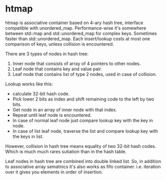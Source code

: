 # htmap

htmap is associative container based on 4-ary hash tree, interface compatible with unordered_map.
Performance-wise it's somewhere between std::map and std::unordered_map for complex keys.
Sometimes faster than std::unordered_map.
Each insert/lookup costs at most one comparison of keys, unless collision is encountered.

There are 3 types of nodes in hash tree:

  1. Inner node that consists of array of 4 pointers to other nodes.
  2. Leaf node that contains key and value pair.
  3. Leaf node that contains list of type 2 nodes, used in case of collision.

Lookup works like this:  

  * calculate 32-bit hash code.
  * Pick lower 2 bits as index and shift remaining code to the left by two bits.
  * Get node in an array of inner node with that index.
  * Repeat until leaf node is encountered.
  * In case of normal leaf node just compare lookup key with the key in node.
  * In case of list leaf node, traverse the list and compare lookup key with the keys in list.

However, collision in hash tree means equality of two 32-bit hash codes.
Which is much much rares sutiation than in the hash table.

Leaf nodes in hash tree are combined into double linked list.
So, in addition to associative array sematnics it's also works as fifo container.
i.e. iteration over it gives you elements in order of insertion.
